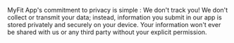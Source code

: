 MyFit App's commitment to privacy is simple : We don't track you!
We don't collect or transmit your data; instead, information you submit in our app is stored privately and securely on your device. 
Your information won't ever be shared with us or any third party without your explicit permission.
